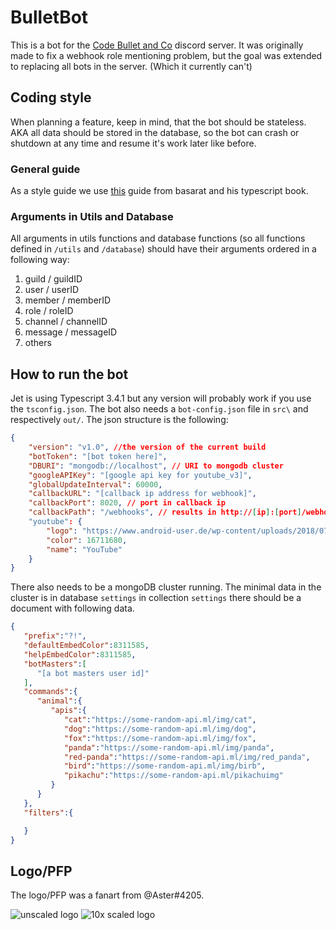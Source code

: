 # BulletBot

This is a bot for the [Code Bullet and Co](https://discord.gg/7Z5d4HF) discord server. It was originally made to fix a webhook role mentioning problem, but the goal was extended to replacing all bots in the server. (Which it currently can't)

## Coding style

When planning a feature, keep in mind, that the bot should be stateless. AKA all data should be stored in the database, so the bot can crash or shutdown at any time and resume it's work later like before.

### General guide

As a style guide we use [this](https://github.com/basarat/typescript-book/blob/master/docs/styleguide/styleguide.md) guide from basarat and his typescript book.

### Arguments in Utils and Database

All arguments in utils functions and database functions (so all functions defined in `/utils` and `/database`) should have their arguments ordered in a following way:

 1. guild / guildID
 2. user / userID
 3. member / memberID
 4. role / roleID
 5. channel / channelID
 6. message / messageID
 7. others

## How to run the bot

Jet is using Typescript 3.4.1 but any version will probably work if you use the `tsconfig.json`. The bot also needs a `bot-config.json` file in `src\` and respectively `out/`. The json structure is the following:

```JSON
{
    "version": "v1.0", //the version of the current build
    "botToken": "[bot token here]",
    "DBURI": "mongodb://localhost", // URI to mongodb cluster
    "googleAPIKey": "[google api key for youtube_v3]",
    "globalUpdateInterval": 60000,
    "callbackURL": "[callback ip address for webhook]",
    "callbackPort": 8020, // port in callback ip
    "callbackPath": "/webhooks", // results in http://[ip]:[port]/webhooks/[service]
    "youtube": {
        "logo": "https://www.android-user.de/wp-content/uploads/2018/07/icon-youtobe.png",
        "color": 16711680,
        "name": "YouTube"
    }
}
```

There also needs to be a mongoDB cluster running. The minimal data in the cluster is in database `settings` in collection `settings` there should be a document with following data.

```JSON
{  
   "prefix":"?!",
   "defaultEmbedColor":8311585,
   "helpEmbedColor":8311585,
   "botMasters":[  
      "[a bot masters user id]"
   ],
   "commands":{  
      "animal":{  
         "apis":{  
            "cat":"https://some-random-api.ml/img/cat",
            "dog":"https://some-random-api.ml/img/dog",
            "fox":"https://some-random-api.ml/img/fox",
            "panda":"https://some-random-api.ml/img/panda",
            "red-panda":"https://some-random-api.ml/img/red_panda",
            "bird":"https://some-random-api.ml/img/birb",
            "pikachu":"https://some-random-api.ml/pikachuimg"
         }
      }
   },
   "filters":{  

   }
}
```

## Logo/PFP

The logo/PFP was a fanart from @Aster#4205.

![unscaled logo](https://prod-files.lcvn.eu/file/data/ildljchl4c6jnwye44v2/PHID-FILE-quru5ggzl7xnpz3tzbn4/BulletBot-logo.png "Unscaled Logo")
![10x scaled logo](https://prod-files.lcvn.eu/file/data/4gayr3sk67l3jfvgkewk/PHID-FILE-7vasoju424ax4luexojr/BulletBot-logo_scaled.png "10x scaled Logo")